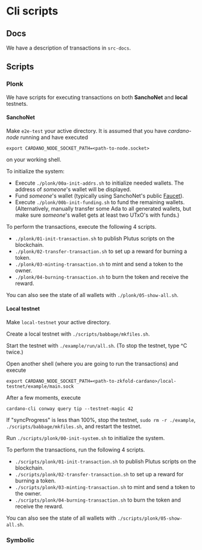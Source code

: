 # Cli scripts


## Docs

We have a description of transactions in `src-docs`.


## Scripts

### Plonk

We have scripts for executing transactions on both **SanchoNet** and **local** testnets.

#### SanchoNet

Make `e2e-test` your active directory.  It is assumed that you have *cardano-node* running and have executed

```shell
export CARDANO_NODE_SOCKET_PATH=<path-to-node.socket>
```
on your working shell.

To initialize the system:

- Execute `./plonk/00a-init-addrs.sh` to initialize needed wallets.  The address of *someone*'s wallet will be displayed.
- Fund *someone*'s wallet (typically using SanchoNet's public [Faucet](https://sancho.network/faucet)).
- Execute `./plonk/00b-init-funding.sh` to fund the remaining wallets.  (Alternatively, manually transfer some Ada to all generated wallets, but make sure *someone*'s wallet gets at least two UTxO's with funds.)

To perform the transactions, execute the following 4 scripts.

- `./plonk/01-init-transaction.sh` to publish Plutus scripts on the blockchain.
- `./plonk/02-transfer-transaction.sh` to set up a reward for burning a token.
- `./plonk/03-minting-transaction.sh` to mint and send a token to the owner.
- `./plonk/04-burning-transaction.sh` to burn the token and receive the reward.

You can also see the state of all wallets with `./plonk/05-show-all.sh`.

#### Local testnet

Make `local-testnet` your active directory.

Create a local testnet with `./scripts/babbage/mkfiles.sh`.

Start the testnet with `./example/run/all.sh`.  (To stop the testnet, type ^C twice.)

Open another shell (where you are going to run the transactions) and execute
```shell
export CARDANO_NODE_SOCKET_PATH=<path-to-zkfold-cardano>/local-testnet/example/main.sock
```

After a few moments, execute
```shell
cardano-cli conway query tip --testnet-magic 42
```
If "syncProgress" is less than 100%, stop the testnet, `sudo rm -r ./example`, `./scripts/babbage/mkfiles.sh`, and restart the testnet.

Run `./scripts/plonk/00-init-system.sh` to initialize the system.

To perform the transactions, run the following 4 scripts.

- `./scripts/plonk/01-init-transaction.sh` to publish Plutus scripts on the blockchain.
- `./scripts/plonk/02-transfer-transaction.sh` to set up a reward for burning a token.
- `./scripts/plonk/03-minting-transaction.sh` to mint and send a token to the owner.
- `./scripts/plonk/04-burning-transaction.sh` to burn the token and receive the reward.

You can also see the state of all wallets with `./scripts/plonk/05-show-all.sh`.

### Symbolic

